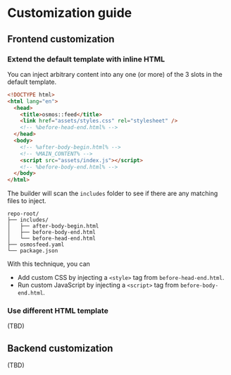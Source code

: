 # Customization guide

## Frontend customization

### Extend the default template with inline HTML

You can inject arbitrary content into any one (or more) of the 3 slots in the default template.

```html
<!DOCTYPE html>
<html lang="en">
  <head>
    <title>osmos::feed</title>
    <link href="assets/styles.css" rel="stylesheet" />
    <!-- %before-head-end.html% -->
  </head>
  <body>
    <!-- %after-body-begin.html% -->
    <!-- %MAIN_CONTENT% -->
    <script src="assets/index.js"></script>
    <!-- %before-body-end.html% -->
  </body>
</html>
```

The builder will scan the `includes` folder to see if there are any matching files to inject.

```
repo-root/
├── includes/
│   ├── after-body-begin.html
│   ├── before-body-end.html
│   └── before-head-end.html
├── osmosfeed.yaml
└── package.json
```

With this technique, you can

- Add custom CSS by injecting a `<style>` tag from `before-head-end.html`.
- Run custom JavaScript by injecting a `<script>` tag from `before-body-end.html`.

### Use different HTML template

(TBD)

## Backend customization

(TBD)
